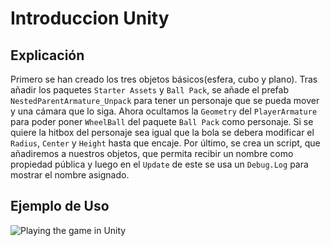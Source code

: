 # Introduccion Unity

## Explicación
Primero se han creado los tres objetos básicos(esfera, cubo y plano). Tras añadir los paquetes `Starter Assets` y `Ball Pack`, se añade el prefab `NestedParentArmature_Unpack` para tener un personaje que se pueda mover y una cámara que lo siga. Ahora ocultamos la `Geometry` del `PlayerArmature` para poder poner `WheelBall` del paquete `Ball Pack` como personaje. Si se quiere la hitbox del personaje sea igual que la bola se debera modificar el `Radius`, `Center` y `Height` hasta que encaje. Por último, se crea un script, que añadiremos a nuestros objetos, que permita recibir un nombre como propiedad pública y luego en el `Update` de este se usa un `Debug.Log` para mostrar el nombre asignado.

## Ejemplo de Uso
![Playing the game in Unity](/unity-play.gif)
